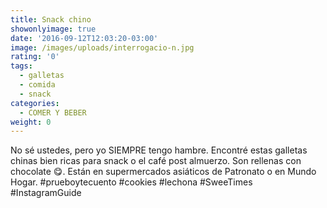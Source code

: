 ```yaml
---
title: Snack chino
showonlyimage: true
date: '2016-09-12T12:03:20-03:00'
image: /images/uploads/interrogacio-n.jpg
rating: '0'
tags:
  - galletas
  - comida
  - snack
categories:
  - COMER Y BEBER
weight: 0
---
```

No sé ustedes, pero yo SIEMPRE tengo hambre. Encontré estas galletas chinas bien ricas para snack o el café post almuerzo. Son rellenas con chocolate 😋. Están en supermercados asiáticos de Patronato o en Mundo Hogar. #prueboytecuento #cookies #lechona #SweeTimes #InstagramGuide
